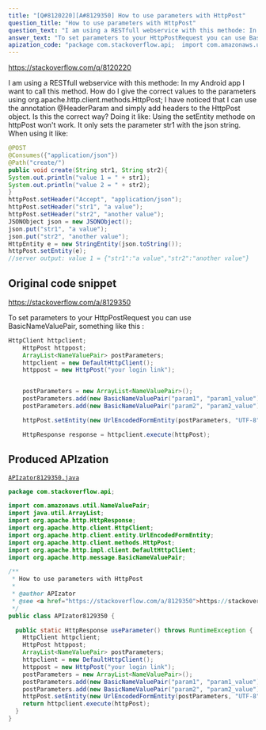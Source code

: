 ```yaml
---
title: "[Q#8120220][A#8129350] How to use parameters with HttpPost"
question_title: "How to use parameters with HttpPost"
question_text: "I am using a RESTfull webservice with this methode: In my Android app I want to call this method. How do I give the correct values to the parameters using org.apache.http.client.methods.HttpPost; I have noticed that I can use the annotation @HeaderParam and simply add headers to the HttpPost object. Is this the correct way? Doing it like: Using the setEntity methode on httpPost won't work. It only sets the parameter str1 with the json string. When using it like:"
answer_text: "To set parameters to your HttpPostRequest you can use BasicNameValuePair, something like this :"
apization_code: "package com.stackoverflow.api;  import com.amazonaws.util.NameValuePair; import java.util.ArrayList; import org.apache.http.HttpResponse; import org.apache.http.client.HttpClient; import org.apache.http.client.entity.UrlEncodedFormEntity; import org.apache.http.client.methods.HttpPost; import org.apache.http.impl.client.DefaultHttpClient; import org.apache.http.message.BasicNameValuePair;  /**  * How to use parameters with HttpPost  *  * @author APIzator  * @see <a href=\"https://stackoverflow.com/a/8129350\">https://stackoverflow.com/a/8129350</a>  */ public class APIzator8129350 {    public static HttpResponse useParameter() throws RuntimeException {     HttpClient httpclient;     HttpPost httppost;     ArrayList<NameValuePair> postParameters;     httpclient = new DefaultHttpClient();     httppost = new HttpPost(\"your login link\");     postParameters = new ArrayList<NameValuePair>();     postParameters.add(new BasicNameValuePair(\"param1\", \"param1_value\"));     postParameters.add(new BasicNameValuePair(\"param2\", \"param2_value\"));     httpPost.setEntity(new UrlEncodedFormEntity(postParameters, \"UTF-8\"));     return httpclient.execute(httpPost);   } }"
---
```


https://stackoverflow.com/q/8120220

I am using a RESTfull webservice with this methode:
In my Android app I want to call this method. How do I give the correct values to the parameters using org.apache.http.client.methods.HttpPost;
I have noticed that I can use the annotation @HeaderParam and simply add headers to the HttpPost object. Is this the correct way? Doing it like:
Using the setEntity methode on httpPost won&#x27;t work. It only sets the parameter str1 with the json string. When using it like:


```java
@POST
@Consumes({"application/json"})
@Path("create/")
public void create(String str1, String str2){
System.out.println("value 1 = " + str1);
System.out.println("value 2 = " + str2);
}
httpPost.setHeader("Accept", "application/json");
httpPost.setHeader("str1", "a value");
httpPost.setHeader("str2", "another value");
JSONObject json = new JSONObject();
json.put("str1", "a value");
json.put("str2", "another value");
HttpEntity e = new StringEntity(json.toString());
httpPost.setEntity(e);
//server output: value 1 = {"str1":"a value","str2":"another value"}
```


## Original code snippet

https://stackoverflow.com/a/8129350

To set parameters to your HttpPostRequest you can use BasicNameValuePair, something like this :

```java
HttpClient httpclient;
    HttpPost httppost;
    ArrayList<NameValuePair> postParameters;
    httpclient = new DefaultHttpClient();
    httppost = new HttpPost("your login link");


    postParameters = new ArrayList<NameValuePair>();
    postParameters.add(new BasicNameValuePair("param1", "param1_value"));
    postParameters.add(new BasicNameValuePair("param2", "param2_value"));

    httpPost.setEntity(new UrlEncodedFormEntity(postParameters, "UTF-8"));

    HttpResponse response = httpclient.execute(httpPost);
```

## Produced APIzation

[`APIzator8129350.java`](https://github.com/pasqualesalza/apization-temp-data/raw/master/apizations/java/APIzator8129350.java)

```java
package com.stackoverflow.api;

import com.amazonaws.util.NameValuePair;
import java.util.ArrayList;
import org.apache.http.HttpResponse;
import org.apache.http.client.HttpClient;
import org.apache.http.client.entity.UrlEncodedFormEntity;
import org.apache.http.client.methods.HttpPost;
import org.apache.http.impl.client.DefaultHttpClient;
import org.apache.http.message.BasicNameValuePair;

/**
 * How to use parameters with HttpPost
 *
 * @author APIzator
 * @see <a href="https://stackoverflow.com/a/8129350">https://stackoverflow.com/a/8129350</a>
 */
public class APIzator8129350 {

  public static HttpResponse useParameter() throws RuntimeException {
    HttpClient httpclient;
    HttpPost httppost;
    ArrayList<NameValuePair> postParameters;
    httpclient = new DefaultHttpClient();
    httppost = new HttpPost("your login link");
    postParameters = new ArrayList<NameValuePair>();
    postParameters.add(new BasicNameValuePair("param1", "param1_value"));
    postParameters.add(new BasicNameValuePair("param2", "param2_value"));
    httpPost.setEntity(new UrlEncodedFormEntity(postParameters, "UTF-8"));
    return httpclient.execute(httpPost);
  }
}

```